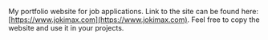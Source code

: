 My portfolio website for job applications.
Link to the site can be found here: [https://www.jokimax.com](https://www.jokimax.com).
Feel free to copy the website and use it in your projects.